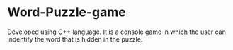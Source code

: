 # Word-Puzzle-game
Developed using C++ language. It is a console game in which the user can indentify the word that is hidden in the puzzle.
